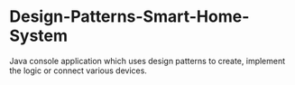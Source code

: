 # Design-Patterns-Smart-Home-System
Java console application which uses design patterns to create, implement the logic or connect various devices.
